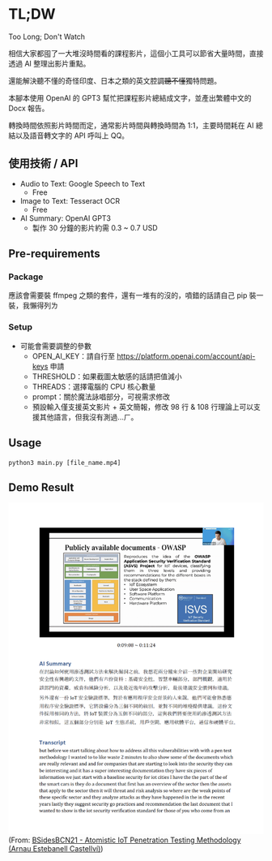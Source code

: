 # TL;DW 
Too Long; Don't Watch

相信大家都囤了一大堆沒時間看的課程影片，這個小工具可以節省大量時間，直接透過 AI 整理出影片重點。

還能解決聽不懂的奇怪印度、日本之類的英文腔調~~聽不懂~~獨特問題。

本腳本使用 OpenAI 的 GPT3 幫忙把課程影片總結成文字，並產出繁體中文的 Docx 報告。

轉換時間依照影片時間而定，通常影片時間與轉換時間為 1:1，主要時間耗在 AI 總結以及語音轉文字的 API 呼叫上 QQ。

## 使用技術 / API
- Audio to Text: Google Speech to Text
    - Free
- Image to Text: Tesseract OCR
    - Free
- AI Summary: OpenAI GPT3
    - 製作 30 分鐘的影片約需 0.3 ~ 0.7 USD

## Pre-requirements
### Package
應該會需要裝 ffmpeg 之類的套件，還有一堆有的沒的，噴錯的話請自己 pip 裝一裝，我懶得列ㄌ

### Setup
- 可能會需要調整的參數
    - OPEN_AI_KEY：請自行至 https://platform.openai.com/account/api-keys 申請
    - THRESHOLD：如果截圖太敏感的話請把值減小
    - THREADS：選擇電腦的 CPU 核心數量
    - prompt：關於魔法詠唱部分，可視需求修改
    - 預設輸入僅支援英文影片 + 英文簡報，修改 98 行 & 108 行理論上可以支援其他語言，但我沒有測過...ㄏ。

## Usage
```
python3 main.py [file_name.mp4]
```

## Demo Result
![](img/img1.png)
(From: [BSidesBCN21 - Atomistic IoT Penetration Testing Methodology (Arnau Estebanell Castellví)](https://www.youtube.com/watch?v=1Qv0xr_GVCY))

